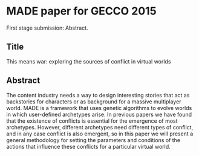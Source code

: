 # MADE paper for GECCO 2015

First stage submission: Abstract.

## Title

This means war: exploring the sources of conflict in virtual worlds 

## Abstract

The content industry needs a way to design interesting stories that
act as backstories for characters or as background for a massive
multiplayer world. MADE is a framework that uses genetic algorithms to evolve worlds in which
user-defined archetypes arise. In previous papers we have found that 
the existence of conflicts is essential
for the emergence of most archetypes. However, different archetypes
need different types of conflict, and in any case conflict is also
emergent, so in this paper we will present a general methodology for
setting the parameters and conditions of the actions that influence 
these conflicts for a particular virtual world.
